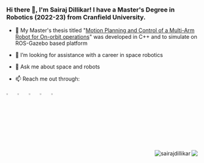 ### Hi there 👋, I'm Sairaj Dillikar! I have a Master's Degree in Robotics (2022-23) from Cranfield University.

- 🔭 My Master's thesis titled "[Motion Planning and Control of a Multi-Arm Robot for On-orbit operations](https://github.com/sairajdillikar/Motion-Planning-and-Control-of-Multi-Arm-Robot-for-In-Orbit-Operations)" was developed in C++ and to simulate on ROS-Gazebo based platform
- 🤔 I’m looking for assistance with a career in space robotics
- 💬 Ask me about space and robots

-  📫 Reach me out through:

[<img src="https://img.icons8.com/color/48/000000/twitter.png" width="3.5%"/>](https://twitter.com/SairajDillikar) &nbsp; [<img src="https://img.icons8.com/color/48/000000/linkedin.png" width="3.5%"/>](https://www.linkedin.com/in/sairaj-dillikar/) &nbsp; 
[<img src="https://img.icons8.com/fluent/48/000000/instagram-new.png" width="3.5%"/>](https://www.instagram.com/sairaj.dillikar/) &nbsp; [<img src="https://img.icons8.com/fluent/48/000000/youtube.png" width="3.5%"/>](https://www.youtube.com/@SairajDillikar) &nbsp; [<img src="https://img.icons8.com/fluent/48/000000/gmail.png" width="3.5%"/>](mailto:sairajdillikar@gmail.com) &nbsp;

<img align="right" src="https://github-readme-stats.vercel.app/api/top-langs/?username=sairajdillikar&theme=radical&layout=compact&size_weight=0.5&count_weight=0.5"/> </p>

<img align="right" src="https://komarev.com/ghpvc/?username=sairajdillikar&label=Profile%20views&color=0e75b6&style=flat" alt="sairajdillikar" /> 

